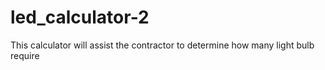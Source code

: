 # led_calculator-2
This calculator will assist the contractor to determine how many light bulb require
